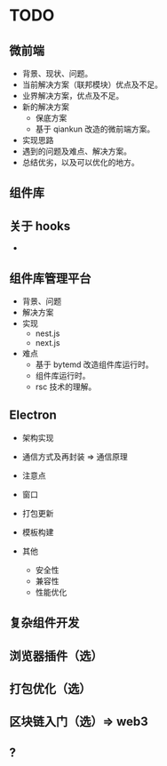 # TODO

## 微前端

- 背景、现状、问题。
- 当前解决方案（联邦模块）优点及不足。
- 业界解决方案，优点及不足。
- 新的解决方案
  - 保底方案
  - 基于 qiankun 改造的微前端方案。
- 实现思路
- 遇到的问题及难点、解决方案。
- 总结优劣，以及可以优化的地方。

## 组件库

## 关于 hooks
- 

## 组件库管理平台

- 背景、问题
- 解决方案
- 实现
  - nest.js
  - next.js
- 难点
  - 基于 bytemd 改造组件库运行时。
  - 组件库运行时。
  - rsc 技术的理解。

## Electron

- 架构实现
- 通信方式及再封装 => 通信原理
- 注意点
- 窗口
- 打包更新
- 模板构建

- 其他
  - 安全性
  - 兼容性
  - 性能优化

## 复杂组件开发

## 浏览器插件（选）

## 打包优化（选）

## 区块链入门（选）=> web3

## ?
